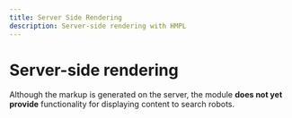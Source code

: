 ```yaml
---
title: Server Side Rendering
description: Server-side rendering with HMPL
---
```


# Server-side rendering

Although the markup is generated on the server, the module <b>does not yet provide</b> functionality for displaying content to search robots.
